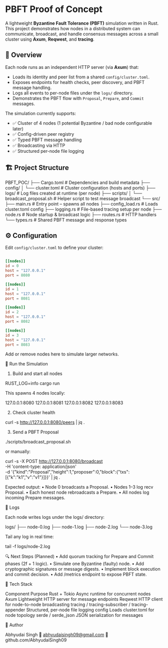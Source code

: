 # PBFT Proof of Concept 

A lightweight **Byzantine Fault Tolerance (PBFT)** simulation written in Rust.  
This project demonstrates how nodes in a distributed system can communicate, broadcast, and handle consensus messages across a small cluster using **Axum**, **Reqwest**, and **tracing**.

## 🧠 Overview

Each node runs as an independent HTTP server (via **Axum**) that:
- Loads its identity and peer list from a shared `config/cluster.toml`.
- Exposes endpoints for health checks, peer discovery, and PBFT message handling.
- Logs all events to per-node files under the `logs/` directory.
- Demonstrates the PBFT flow with `Proposal`, `Prepare`, and `Commit` messages.

The simulation currently supports:
- ✅ Cluster of 4 nodes (1 potential Byzantine / bad node configurable later)
- ✅ Config-driven peer registry
- ✅ Typed PBFT message handling
- ✅ Broadcasting via HTTP
- ✅ Structured per-node file logging

## 🏗️ Project Structure

PBFT_POC/
├── Cargo.toml                # Dependencies and build metadata
├── config/
│   └── cluster.toml          # Cluster configuration (hosts and ports)
├── logs/                     # Log files created at runtime (per node)
├── scripts/
│   └── broadcast_proposal.sh # Helper script to test message broadcast
└── src/
├── main.rs               # Entry point – spawns all nodes
├── config_load.rs        # Loads cluster.toml config
├── logging.rs            # File-based tracing setup per node
├── node.rs               # Node startup & broadcast logic
├── routes.rs             # HTTP handlers
└── types.rs              # Shared PBFT message and response types

## ⚙️ Configuration

Edit `config/cluster.toml` to define your cluster:

``` toml

[[nodes]]
id = 0
host = "127.0.0.1"
port = 8080

[[nodes]]
id = 1
host = "127.0.0.1"
port = 8081

[[nodes]]
id = 2
host = "127.0.0.1"
port = 8082

[[nodes]]
id = 3
host = "127.0.0.1"
port = 8083

```
Add or remove nodes here to simulate larger networks.

🚀 Run the Simulation

1. Build and start all nodes

RUST_LOG=info cargo run

This spawns 4 nodes locally:

127.0.0.1:8080
127.0.0.1:8081
127.0.0.1:8082
127.0.0.1:8083

2. Check cluster health

curl -s http://127.0.0.1:8080/peers | jq .

3. Send a PBFT Proposal

./scripts/broadcast_proposal.sh

or manually:

curl -s -X POST http://127.0.0.1:8080/broadcast \
  -H 'content-type: application/json' \
  -d '{"kind":"Proposal","height":1,"proposer":0,"block":{"txs":[{"k":"k1","v":"v1"}]}}' | jq .

Expected output:
	•	Node 0 broadcasts a Proposal.
	•	Nodes 1–3 log recv Proposal.
	•	Each honest node rebroadcasts a Prepare.
	•	All nodes log incoming Prepare messages.



🧾 Logs

Each node writes logs under the logs/ directory:

logs/
├── node-0.log
├── node-1.log
├── node-2.log
└── node-3.log

Tail any log in real time:

tail -f logs/node-2.log


🔍 Next Steps (Planned)
	•	Add quorum tracking for Prepare and Commit phases (2f + 1 logic).
	•	Simulate one Byzantine (faulty) node.
	•	Add cryptographic signatures or message digests.
	•	Implement block execution and commit decision.
	•	Add /metrics endpoint to expose PBFT state.

🧰 Tech Stack

Component	Purpose
Rust + Tokio	Async runtime for concurrent nodes
Axum	Lightweight HTTP server for message endpoints
Reqwest	HTTP client for node-to-node broadcasting
tracing / tracing-subscriber / tracing-appender	Structured, per-node file logging
config	Loads cluster.toml for node topology
serde / serde_json	JSON serialization for messages



🤝 Author

Abhyudai Singh
📧 abhyudaisingh09@gmail.com
🔗 github.com/AbhyudaiSingh09

